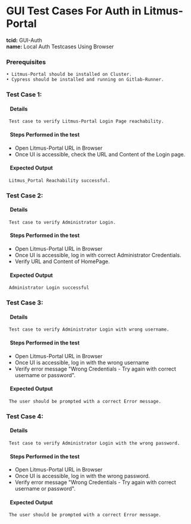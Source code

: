 # GUI Test Cases For Auth in Litmus-Portal

<b>tcid:</b> GUI-Auth <br>
<b>name:</b> Local Auth Testcases Using Browser<br>

### Prerequisites

    • Litmus-Portal should be installed on Cluster.
    • Cypress should be installed and running on Gitlab-Runner.

### Test Case 1:

#### &nbsp;&nbsp;&nbsp;Details

     Test case to verify Litmus-Portal Login Page reachability.

#### &nbsp;&nbsp;&nbsp;Steps Performed in the test

- Open Litmus-Portal URL in Browser
- Once UI is accessible, check the URL and Content of the Login page.

#### &nbsp;&nbsp;&nbsp;Expected Output

     Litmus_Portal Reachability successful.

### Test Case 2:

#### &nbsp;&nbsp;&nbsp;Details

     Test case to verify Administrator Login.

#### &nbsp;&nbsp;&nbsp;Steps Performed in the test

- Open Litmus-Portal URL in Browser
- Once UI is accessible, log in with correct Administrator Credentials.
- Verify URL and Content of HomePage.

#### &nbsp;&nbsp;&nbsp;Expected Output

     Administrator Login successful

### Test Case 3:

#### &nbsp;&nbsp;&nbsp;Details

     Test case to verify Administrator Login with wrong username.

#### &nbsp;&nbsp;&nbsp;Steps Performed in the test

- Open Litmus-Portal URL in Browser
- Once UI is accessible, log in with the wrong username
- Verify error message "Wrong Credentials - Try again with correct username or password".

#### &nbsp;&nbsp;&nbsp;Expected Output

     The user should be prompted with a correct Error message.

### Test Case 4:

#### &nbsp;&nbsp;&nbsp;Details

     Test case to verify Administrator Login with the wrong password.

#### &nbsp;&nbsp;&nbsp;Steps Performed in the test

- Open Litmus-Portal URL in Browser
- Once UI is accessible, log in with the wrong password.
- Verify error message "Wrong Credentials - Try again with correct username or password".

#### &nbsp;&nbsp;&nbsp;Expected Output

     The user should be prompted with a correct Error message.
